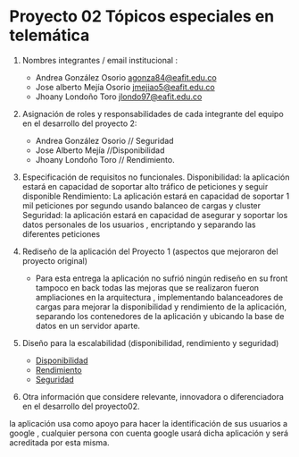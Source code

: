 # Proyecto 02 Tópicos especiales en telemática

1. Nombres integrantes / email institucional :

    * Andrea González Osorio agonza84@eafit.edu.co
    * Jose alberto Mejía Osorio  jmejiao5@eafit.edu.co
    * Jhoany Londoño Toro  jlondo97@eafit.edu.co

2. Asignación de roles y responsabilidades de cada integrante del equipo en el desarrollo del proyecto 2:

    * Andrea González Osorio // Seguridad 
    * Jose Alberto Mejía //Disponibilidad
    * Jhoany Londoño Toro // Rendimiento.

3. Especificación de requisitos no funcionales.
    Disponibilidad: la aplicación estará en capacidad de soportar alto tráfico de peticiones y seguir disponible
    Rendimiento: La aplicación estará en capacidad de soportar 1 mil peticiones  por segundo usando balanceo de cargas  y cluster
    Seguridad: la aplicación estará en capacidad de asegurar y soportar los datos personales de los usuarios , encriptando y  separando las diferentes peticiones

4. Rediseño de la aplicación del Proyecto 1 (aspectos que mejoraron del proyecto original)
    - Para esta entrega la aplicación no sufrió ningún rediseño en su front tampoco en back  todas las mejoras que se realizaron fueron ampliaciones en la arquitectura , implementando balanceadores de cargas para mejorar la disponibilidad y rendimiento de la aplicación, separando los contenedores de la aplicación y ubicando la base de datos en un servidor aparte.

5. Diseño para la escalabilidad (disponibilidad, rendimiento y seguridad)
    - [Disponibilidad](https://docs.google.com/document/d/1dF2Bl6wX-K8xlgnyMB7GI2oBqESZKtDBqMTW6Txrdcg/edit?usp=sharing)
    - [Rendimiento](https://docs.google.com/document/d/16FYOtXrs6MkzfjhXEZLXa6K6Zq01XJghMc0PWpM_HTI/edit?usp=sharing)
    - [Seguridad](https://docs.google.com/document/d/1-LkwN70gugmant_LzWnMR3Lv5VHVhYHJGYON8rZq7P8/edit?usp=sharing)

7. Otra información que considere relevante, innovadora o diferenciadora en el desarrollo del proyecto02.

la aplicación usa como apoyo para hacer la identificación de sus usuarios a google , cualquier persona con cuenta google usará dicha aplicación y será acreditada por esta misma.